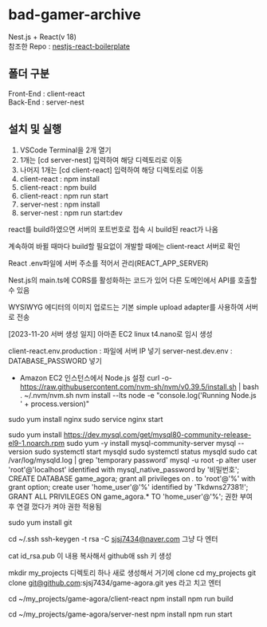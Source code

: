 # bad-gamer-archive
Nest.js + React(v 18)
<br>
참조한 Repo : <a href="https://github.com/sjsj7434/nestjs-react-boilerplate">nestjs-react-boilerplate</a>

## 폴더 구분
Front-End : client-react
<br>
Back-End : server-nest

## 설치 및 실행
<ol>
	<li>VSCode Terminal을 2개 열기</li>
	<li>1개는 [cd server-nest] 입력하여 해당 디렉토리로 이동</li>
	<li>나머지 1개는 [cd client-react] 입력하여 해당 디렉토리로 이동</li>
	<li>client-react : npm install</li>
	<li>client-react : npm build</li>
	<li>client-react : npm run start</li>
	<li>server-nest : npm install</li>
	<li>server-nest : npm run start:dev</li>
</ol>
<div>
	<p>
		react를 build하였으면 서버의 포트번호로 접속 시 build된 react가 나옴
	</p>
	<p>
		계속하여 바뀔 때마다 build할 필요없이 개발할 때에는 client-react 서버로 확인
	</p>
	<p>
		React .env파일에 서버 주소를 적어서 관리(REACT_APP_SERVER)
	</p>
	<p>
		Nest.js의 main.ts에 CORS를 활성화하는 코드가 있어 다른 도메인에서 API를 호출할 수 있음
	</p>
	<p>
		WYSIWYG 에디터의 이미지 업로드는 기본 simple upload adapter를 사용하여 서버로 전송
	</p>
</div>

[2023-11-20 서버 생성 일지]
아마존 EC2 linux t4.nano로 임시 생성

client-react\.env.production : 파일에 서버 IP 넣기
server-nest\.dev.env : DATABASE_PASSWORD 넣기

* Amazon EC2 인스턴스에서 Node.js 설정
curl -o- https://raw.githubusercontent.com/nvm-sh/nvm/v0.39.5/install.sh | bash
. ~/.nvm/nvm.sh
nvm install --lts
node -e "console.log('Running Node.js ' + process.version)"

sudo yum install nginx
sudo service nginx start

sudo yum install https://dev.mysql.com/get/mysql80-community-release-el9-1.noarch.rpm
sudo yum -y install mysql-community-server
mysql --version
sudo systemctl start mysqld
sudo systemctl status mysqld
sudo cat /var/log/mysqld.log | grep 'temporary password'
mysql -u root -p
alter user 'root'@'localhost' identified with mysql_native_password by '비밀번호';
CREATE DATABASE game_agora;
grant all privileges on *.* to 'root'@'%' with grant option;
create user 'home_user'@'%' identified by 'Tkdwns27381!';
GRANT ALL PRIVILEGES ON game_agora.* TO 'home_user'@'%';
권한 부여 후 연결 껐다가 켜야 권한 적용됨

sudo yum install git

cd ~/.ssh
ssh-keygen -t rsa -C sjsj7434@naver.com
그냥 다 엔터

cat id_rsa.pub
이 내용 복사해서 github애 ssh 키 생성

mkdir my_projects
디렉토리 하나 새로 생성해서 거기에 clone
cd my_projects
git clone git@github.com:sjsj7434/game-agora.git
yes 라고 치고 엔터

cd ~/my_projects/game-agora/client-react
npm install
npm run build

cd ~/my_projects/game-agora/server-nest
npm install
npm run start
